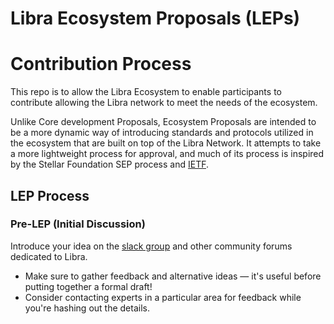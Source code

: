 # Libra Ecosystem Proposals (LEPs)


# Contribution Process

This repo is to allow the Libra Ecosystem to enable participants to contribute allowing the Libra network to meet the needs of the ecosystem.

Unlike Core development Proposals, Ecosystem Proposals are intended to be a more
dynamic way of introducing standards and protocols utilized in the ecosystem that are built on top
of the Libra Network. It attempts to take a more lightweight process for approval, and much of
its process is inspired by the Stellar Foundation SEP process and [IETF][ietf].

## LEP Process
### Pre-LEP (Initial Discussion)
Introduce your idea on the [slack group](https://libradevs.slack.com) and other community forums dedicated to Libra.

- Make sure to gather feedback and alternative ideas — it's useful before putting together a formal draft!
- Consider contacting experts in a particular area for feedback while you're hashing out the details.

[ietf]: https://ietf.org/
